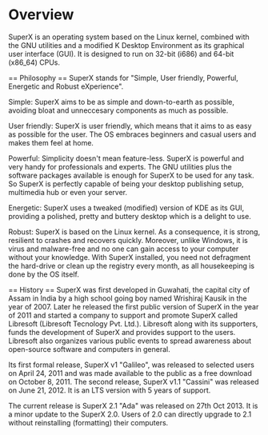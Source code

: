# Overview

SuperX is an operating system based on the Linux kernel, combined with the GNU utilities and a modified K Desktop Environment as its graphical user interface (GUI). It is designed to run on 32-bit (i686) and 64-bit (x86_64) CPUs.


== Philosophy ==
SuperX stands for "Simple, User friendly, Powerful, Energetic and Robust eXperience".

Simple: SuperX aims to be as simple and down-to-earth as possible, avoiding bloat and unneccesary components as much as possible.

User friendly: SuperX is user friendly, which means that it aims to as easy as possible for the user. The OS embraces beginners and casual users and makes them feel at home.

Powerful: Simplicity doesn't mean feature-less. SuperX is powerful and very handy for professionals and experts. The GNU utilities plus the software packages available is enough for SuperX to be used for any task. So SuperX is perfectly capable of being your desktop publishing setup, multimedia hub or even your server.

Energetic: SuperX uses a tweaked (modified) version of KDE as its GUI, providing a polished, pretty and buttery desktop which is a delight to use.

Robust: SuperX is based on the Linux kernel. As a consequence, it is strong, resilient to crashes and recovers quickly. Moreover, unlike Windows, it is virus and malware-free and no one can gain access to your computer without your knowledge. With SuperX installed, you need not defragment the hard-drive or clean up the registry every month, as all housekeeping is done by the OS itself.


== History ==
SuperX was first developed in Guwahati, the capital city of Assam in India by a high school going boy named Wrishiraj Kausik in the year of 2007. Later he released the first public version of SuperX in the year of 2011 and started a company to support and promote SuperX called Libresoft (Libresoft Tecnology Pvt. Ltd.). Libresoft along with its supporters, funds the development of SuperX and provides support to the users. Libresoft also organizes various public events to spread awareness about open-source software and computers in general.

Its first formal release, SuperX v1 "Galileo", was released to selected users on April 24, 2011 and was made available to the public as a free download on October 8, 2011. The second release, SuperX v1.1 "Cassini" was released on June 21, 2012. It is an LTS version with 5 years of support.

The current release is SuperX 2.1 "Ada" was released on 27th Oct 2013. It is a minor update to the SuperX 2.0. Users of 2.0 can directly upgrade to 2.1 without reinstalling (formatting) their computers.
